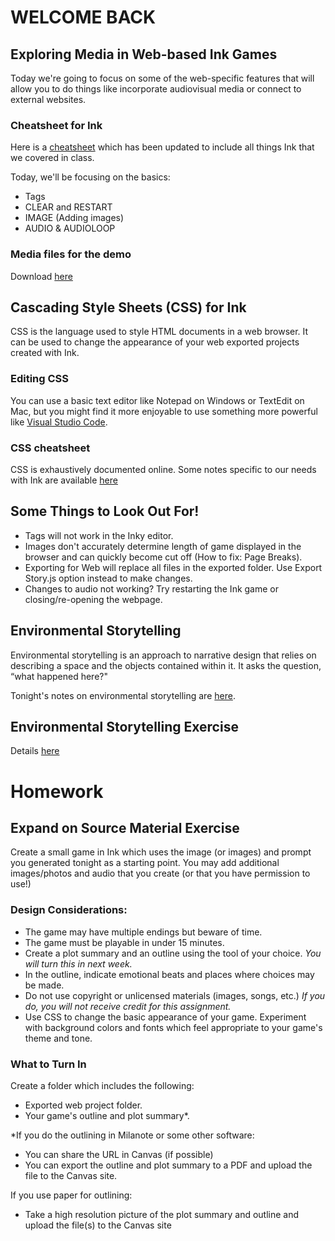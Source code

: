 # WELCOME BACK

## Exploring Media in Web-based Ink Games
Today we're going to focus on some of the web-specific features that will allow you to do things like incorporate audiovisual media or connect to external websites.

### Cheatsheet for Ink
Here is a [cheatsheet](./assets/documents/ink-basics-cheatsheet.md) which has been updated to include all things Ink that we covered in class.

Today, we'll be focusing on the basics:
- Tags
- CLEAR and RESTART
- IMAGE (Adding images)
- AUDIO & AUDIOLOOP


### Media files for the demo
Download [here](https://drive.google.com/file/d/1gt8K9An3pLRUuBUUEYZfMtkVyQ43OwzJ/view?usp=sharing)

## Cascading Style Sheets (CSS) for Ink
CSS is the language used to style HTML documents in a web browser. It can be used to change the appearance of your web exported projects created with Ink.

### Editing CSS
You can use a basic text editor like Notepad on Windows or TextEdit on Mac, but you might find it more enjoyable to use something more powerful like [Visual Studio Code](https://code.visualstudio.com/).

### CSS cheatsheet
CSS is exhaustively documented online. Some notes specific to our needs with Ink are available [here](./assets/documents/css-cheatsheet.md)

## Some Things to Look Out For!
- Tags will not work in the Inky editor.
- Images don't accurately determine length of game displayed in the browser and can quickly become cut off (How to fix: Page Breaks).
- Exporting for Web will replace all files in the exported folder. Use Export Story.js option instead to make changes.
- Changes to audio not working? Try restarting the Ink game or closing/re-opening the webpage.

## Environmental Storytelling
Environmental storytelling is an approach to narrative design that relies on describing a space and the objects contained within it. It asks the question, “what happened here?" 

Tonight's notes on environmental storytelling are [here](https://docs.google.com/document/d/1-b6vp10qu4AGlz0Pno9utzd5_peJ8TnUL-drSOp5MQA/edit#heading=h.lx2krwwf5hsp).

## Environmental Storytelling Exercise
 Details [here](https://docs.google.com/document/d/15eH2_076r_ZXRPyGAAiCdKhxal8Bb7UL-IOb9hMw9wI/edit#heading=h.2jmua9usj63b)



# Homework

## Expand on Source Material Exercise
Create a small game in Ink which uses the image (or images) and prompt you generated tonight as a starting point. You may add additional images/photos and audio that you create (or that you have permission to use!)


### Design Considerations:
- The game may have multiple endings but beware of time.
- The game must be playable in under 15 minutes.
- Create a plot summary and an outline using the tool of your choice. _You will turn this in next week._
- In the outline, indicate emotional beats and places where choices may be made.
- Do not use copyright or unlicensed materials (images, songs, etc.) _If you do, you will not receive credit for this assignment._
- Use CSS to change the basic appearance of your game. Experiment with background colors and fonts which feel appropriate to your game's theme and tone.


### What to Turn In
Create a folder which includes the following:
- Exported web project folder.
- Your game's outline and plot summary*.

*If you do the outlining in Milanote or some other software: 
- You can share the URL in Canvas (if possible)
- You can export the outline and plot summary to a PDF and upload the file to the Canvas site.

If you use paper for outlining:
- Take a high resolution picture of the plot summary and outline and upload the file(s) to the Canvas site
